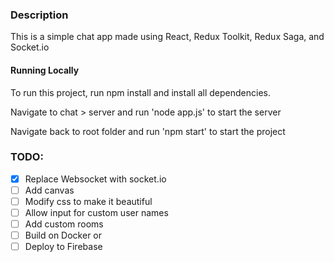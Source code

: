 ### Description

This is a simple chat app made using React, Redux Toolkit, Redux Saga, and Socket.io

#### Running Locally

To run this project, run npm install and install all dependencies.

Navigate to chat > server and run 'node app.js' to start the server

Navigate back to root folder and run 'npm start' to start the project

### TODO:

- [x] Replace Websocket with socket.io
- [ ] Add canvas
- [ ] Modify css to make it beautiful
- [ ] Allow input for custom user names
- [ ] Add custom rooms
- [ ] Build on Docker or
- [ ] Deploy to Firebase

